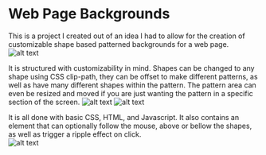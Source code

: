# Web Page Backgrounds

This is a project I created out of an idea I had to allow for the creation of customizable shape based patterned backgrounds for a web page.
![alt text](https://github.com/PantheraDigital/WebPageProjects/blob/main/WebBackground/BGPics/Screenshot%20(126).png)

It is structured with customizability in mind. Shapes can be changed to any shape using CSS clip-path, they can be offset to make different patterns, as well as have many different shapes within the pattern. The pattern area can even be resized and moved if you are just wanting the pattern in a specific section of the screen.
![alt text](https://github.com/PantheraDigital/WebPageProjects/blob/main/WebBackground/BGPics/Screenshot%20(134).png)
![alt text](https://github.com/PantheraDigital/WebPageProjects/blob/main/WebBackground/BGPics/Screenshot%20(133).png)

It is all done with basic CSS, HTML, and Javascript. It also contains an element that can optionally follow the mouse, above or bellow the shapes, as well as trigger a ripple effect on click.
<br>
![alt text](https://github.com/PantheraDigital/WebPageProjects/blob/main/WebBackground/BGPics/ezgif-1-f6b3482449.gif)
